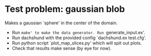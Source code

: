 Test problem: gaussian blob
===========================

Makes a gaussian `sphere' in the center of the domain.

- Run `make' to make the data generator. Run `generate_input.ex'.
- Run dachshund with the provided config `dachshund.ex test.cfg'.
- Run python script `plot_map_slices.py' which will spit out plots.
- Check that results make sense (by eye for now).
